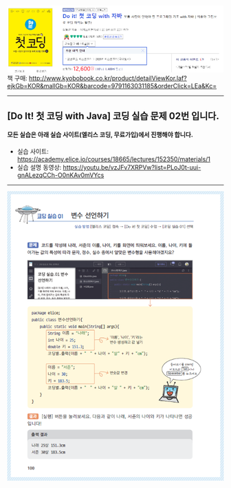 ![도서소개](/img/도서소개.png)  
책 구매: http://www.kyobobook.co.kr/product/detailViewKor.laf?ejkGb=KOR&mallGb=KOR&barcode=9791163031185&orderClick=LEa&Kc=

---

## [Do It! 첫 코딩 with Java] 코딩 실습 문제 02번 입니다.

#### 모든 실습은 아래 실습 사이트(엘리스 코딩, 무료가입)에서 진행해야 합니다.

- 실습 사이트: https://academy.elice.io/courses/18665/lectures/152350/materials/1
- 실습 설명 동영상: https://youtu.be/vzJFv7XRPVw?list=PLoJ0t-uui-gnALezqCCh-O0nKAv0mVYcs

---

![코딩실습01](/img/코딩실습01.png)
